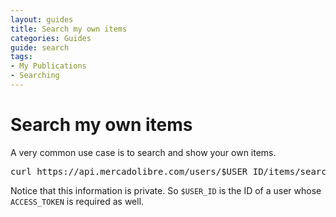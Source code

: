```yaml
---
layout: guides
title: Search my own items
categories: Guides
guide: search
tags:
- My Publications
- Searching
---
```



# Search my own items

A very common use case is to search and show your own items. 


<pre class="terminal">
curl https://api.mercadolibre.com/users/$USER_ID/items/search?access_token=$ACCESS_TOKEN
</pre>

Notice that this information is private. So `$USER_ID` is the ID of a user whose `ACCESS_TOKEN` is required as well.
